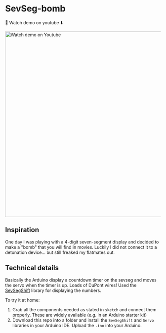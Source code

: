 # SevSeg-bomb

🎥 Watch demo on youtube ⬇️

<a href="https://youtube.com/shorts/pB1G3svIqNQ" target="_blank">
 <img width="600" alt="Watch demo on Youtube" src="https://user-images.githubusercontent.com/94875599/162025374-a5412533-6679-4aec-b738-56c69cf65bc4.png">
</a>

## Inspiration
One day I was playing with a 4-digit seven-segment display and decided to make a "bomb" that you will find in movies. Luckily I did not connect it to a detonation device... but still freaked my flatmates out.

## Technical details
Basically the Arduino display a countdown timer on the sevseg and moves the servo when the timer is up. Loads of DuPont wires! Used the [SevSegShift](https://github.com/bridystone/SevSegShift) library for displaying the numbers.

To try it at home:
1. Grab all the components needed as stated in `sketch` and connect them properly. These are widely available (e.g. in an Arduino starter kit)
2. Download this repo into a folder and install the `SevSegShift` and `Servo` libraries in your Arduino IDE. Upload the `.ino` into your Arduino.
